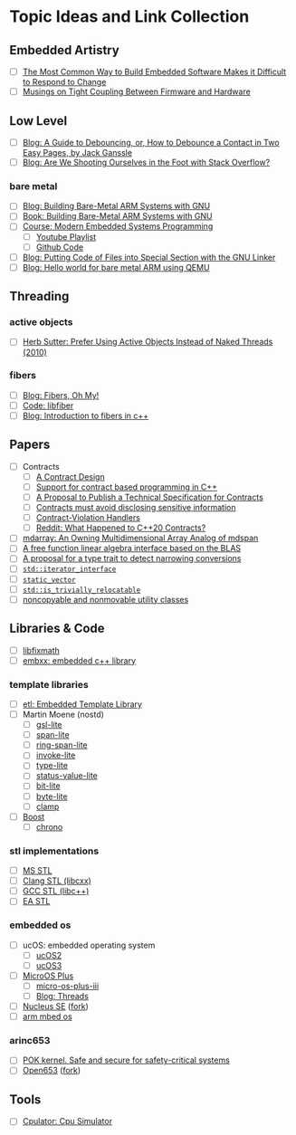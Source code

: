 # Topic Ideas and Link Collection

## Embedded Artistry

- [ ] [The Most Common Way to Build Embedded Software Makes it Difficult to Respond to Change](https://embeddedartistry.com/lesson/the-most-common-way-of-building-embedded-software-makes-it-difficult-to-respond-to-change/)
- [ ] [Musings on Tight Coupling Between Firmware and Hardware](https://embeddedartistry.com/blog/2018/08/06/musings-on-tight-coupling-between-firmware-and-hardware/)

## Low Level

- [ ] [Blog: A Guide to Debouncing, or, How to Debounce a Contact in Two Easy Pages, by Jack Ganssle](http://www.ganssle.com/debouncing.htm)
- [ ] [Blog: Are We Shooting Ourselves in the Foot with Stack Overflow?](https://embeddedgurus.com/state-space/2014/02/are-we-shooting-ourselves-in-the-foot-with-stack-overflow/)

### bare metal

- [ ] [Blog: Building Bare-Metal ARM Systems with GNU](https://www.embedded.com/building-bare-metal-arm-systems-with-gnu-part-1-getting-started/)
- [ ] [Book: Building Bare-Metal ARM Systems with GNU](https://www.state-machine.com/doc/Building_bare-metal_ARM_with_GNU.pdf)
- [ ] [Course: Modern Embedded Systems Programming](https://www.state-machine.com/video-course)
  - [ ] [Youtube Playlist](https://www.youtube.com/playlist?list=PLPW8O6W-1chwyTzI3BHwBLbGQoPFxPAPM)
  - [ ] [Github Code](https://github.com/QuantumLeaps/modern-embedded-programming-course)
- [ ] [Blog: Putting Code of Files into Special Section with the GNU Linker](https://mcuoneclipse.com/2014/10/06/putting-code-of-files-into-special-section-with-the-gnu-linker/)
- [ ] [Blog: Hello world for bare metal ARM using QEMU](https://balau82.wordpress.com/2010/02/28/hello-world-for-bare-metal-arm-using-qemu/)

## Threading 

### active objects

- [ ] [Herb Sutter: Prefer Using Active Objects Instead of Naked Threads (2010)](https://www.state-machine.com/doc/Sutter2010a.pdf)

### fibers

- [ ] [Blog: Fibers, Oh My!](https://graphitemaster.github.io/fibers/)
- [ ] [Code: libfiber](https://github.com/samuelsadok/fibre-cpp)
- [ ] [Blog: Introduction to fibers in c++](https://www.romange.com/2018/12/15/introduction-to-fibers-in-c-/)

## Papers

- [ ] Contracts 
  - [ ] [A Contract Design](https://www.open-std.org/jtc1/sc22/wg21/docs/papers/2016/p0380r1.pdf)
  - [ ] [Support for contract based programming in C++](https://www.open-std.org/jtc1/sc22/wg21/docs/papers/2018/p0542r5.html)
  - [ ] [A Proposal to Publish a Technical Specification for Contracts](https://www.open-std.org/jtc1/sc22/wg21/docs/papers/2023/p2659r2.pdf)
  - [ ] [Contracts must avoid disclosing sensitive information](https://www.open-std.org/jtc1/sc22/wg21/docs/papers/2023/p2947r0.pdf)
  - [ ] [Contract-Violation Handlers](https://isocpp.org/files/papers/P2811R7.pdf)
  - [ ] [Reddit: What Happened to C++20 Contracts?](https://www.reddit.com/r/cpp/comments/cmk7ek/what_happened_to_c20_contracts/) 
- [ ] [mdarray: An Owning Multidimensional Array Analog of mdspan](https://www.open-std.org/jtc1/sc22/wg21/docs/papers/2023/p1684r4.html)
- [ ] [A free function linear algebra interface based on the BLAS](https://www.open-std.org/jtc1/sc22/wg21/docs/papers/2023/p1673r11.html)
- [ ] [A proposal for a type trait to detect narrowing conversions](https://www.open-std.org/jtc1/sc22/wg21/docs/papers/2023/p0870r5.html)
- [ ] [`std::iterator_interface`](https://www.open-std.org/jtc1/sc22/wg21/docs/papers/2023/p2727r3.html)
- [ ] [`static_vector`](https://www.open-std.org/jtc1/sc22/wg21/docs/papers/2023/p0843r6.html)
- [ ] [`std::is_trivially_relocatable`](https://www.open-std.org/jtc1/sc22/wg21/docs/papers/2023/p1144r8.html)
- [ ] [noncopyable and nonmovable utility classes](https://www.open-std.org/jtc1/sc22/wg21/docs/papers/2023/p2895r0.html)

## Libraries & Code

- [ ] [libfixmath](https://code.google.com/archive/p/libfixmath/)
- [ ] [embxx: embedded c++ library](https://github.com/arobenko/embxx)

### template libraries
- [ ] [etl: Embedded Template Library](https://github.com/ETLCPP/etl)
- [ ] Martin Moene (nostd)
  - [ ] [gsl-lite](https://github.com/gsl-lite/gsl-lite)
  - [ ] [span-lite](https://github.com/martinmoene/span-lite)
  - [ ] [ring-span-lite](https://github.com/martinmoene/ring-span-lite)
  - [ ] [invoke-lite](https://github.com/martinmoene/invoke-lite)
  - [ ] [type-lite](https://github.com/martinmoene/type-lite)
  - [ ] [status-value-lite](https://github.com/martinmoene/status-value-lite)
  - [ ] [bit-lite](https://github.com/martinmoene/bit-lite)
  - [ ] [byte-lite](https://github.com/martinmoene/byte-lite)
  - [ ] [clamp](https://github.com/martinmoene/clamp)
- [ ] [Boost](https://www.boost.org/)
  - [ ] [chrono](https://github.com/boostorg/chrono)

### stl implementations

- [ ] [MS STL](https://github.com/microsoft/STL)
- [ ] [Clang STL (libcxx)](https://github.com/llvm/llvm-project)
- [ ] [GCC STL (libc++)](https://github.com/gcc-mirror/gcc)
- [ ] [EA STL](https://github.com/electronicarts/EASTL)

### embedded os
- [ ] ucOS: embedded operating system
  - [ ] [ucOS2](https://github.com/weston-embedded/uC-OS2)
  - [ ] [ucOS3](https://github.com/weston-embedded/uC-OS3)
- [ ] [MicroOS Plus](http://micro-os-plus.github.io/)
  - [ ] [micro-os-plus-iii](https://github.com/micro-os-plus/micro-os-plus-iii)
  - [ ] [Blog: Threads](https://micro-os-plus.github.io/user-manual/threads/)
- [ ] [Nucleus SE](https://github.com/colin-walls/NUSE) ([fork](https://github.com/zie87/NUSE))
- [ ] [arm mbed os](https://github.com/ARMmbed/mbed-os)

### arinc653

- [ ] [POK kernel. Safe and secure for safety-critical systems](https://github.com/pok-kernel/pok)
- [ ] [Open653](https://github.com/hatrx/ESS7_project) ([fork](https://github.com/zie87/Open653))

## Tools

- [ ] [Cpulator: Cpu Simulator](https://cpulator.01xz.net)
